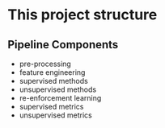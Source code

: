 # This project structure 

## Pipeline Components

- pre-processing 
- feature engineering 
- supervised methods
- unsupervised methods 
- re-enforcement learning 
- supervised metrics
- unsupervised metrics 
 